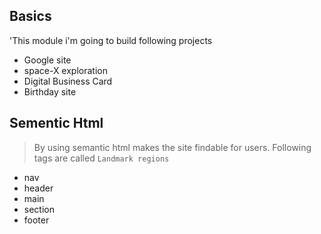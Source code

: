 
## Basics

'This module i'm going to build following projects

- Google site
- space-X exploration
- Digital Business Card
- Birthday site
  
## Sementic Html
>By using semantic html makes the site findable for users.
 Following tags are called
 `Landmark regions`

* nav
* header
* main
* section
* footer
  
